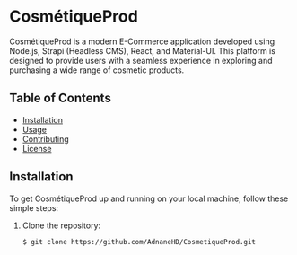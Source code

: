 # CosmétiqueProd

CosmétiqueProd is a modern E-Commerce application developed using Node.js, Strapi (Headless CMS), React, and Material-UI. This platform is designed to provide users with a seamless experience in exploring and purchasing a wide range of cosmetic products.

## Table of Contents

- [Installation](#installation)
- [Usage](#usage)
- [Contributing](#contributing)
- [License](#license)

## Installation

To get CosmétiqueProd up and running on your local machine, follow these simple steps:

1. Clone the repository:

   ```bash
   $ git clone https://github.com/AdnaneHD/CosmetiqueProd.git
